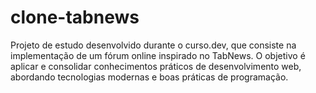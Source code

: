 # clone-tabnews
Projeto de estudo desenvolvido durante o curso.dev, que consiste na implementação de um fórum online inspirado no TabNews. O objetivo é aplicar e consolidar conhecimentos práticos de desenvolvimento web, abordando tecnologias modernas e boas práticas de programação.

